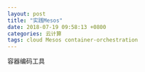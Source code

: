 ```yaml
---
layout: post
title: "实践Mesos"
date: 2018-07-19 09:58:13 +0800
categories: 云计算
tags: cloud Mesos container-orchestration
---
```


容器编码工具